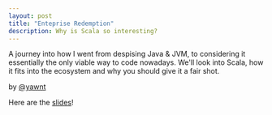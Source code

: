 ```yaml
---
layout: post
title: "Enteprise Redemption"
description: Why is Scala so interesting?
---
```


A journey into how I went from despising Java & JVM, to considering it essentially the only viable way to code nowadays. We'll look into Scala, how it fits into the ecosystem and why you should give it a fair shot.

by [@yawnt](https://twitter.com/yawnt)

Here are the [slides](http://hackatron.org/slides/enterprise-redemption.pdf)!
